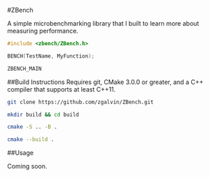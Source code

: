 #ZBench

A simple microbenchmarking library that I built to learn more about measuring performance.

```c++
#include <zbench/ZBench.h>

BENCH(TestName, MyFunction);

ZBENCH_MAIN
```

##Build Instructions
Requires git, CMake 3.0.0 or greater, and a C++ compiler that supports at least C++11. 
```bash
git clone https://github.com/zgalvin/ZBench.git

mkdir build && cd build

cmake -S .. -B .

cmake --build .
```

##Usage

Coming soon.